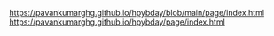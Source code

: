  https://pavankumarghg.github.io/hpybday/blob/main/page/index.html
https://pavankumarghg.github.io/hpybday/page/index.html
